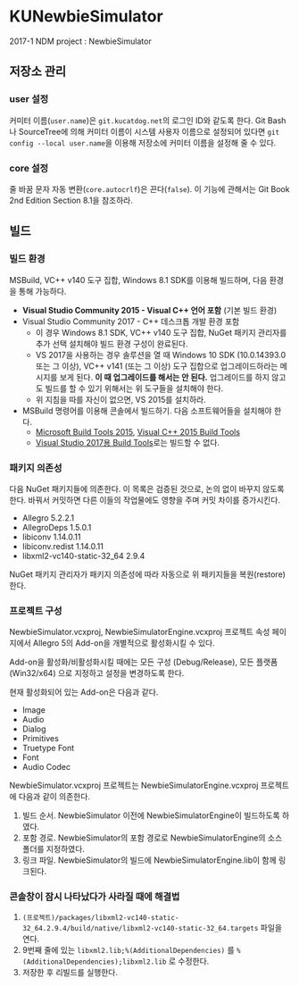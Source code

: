 # KUNewbieSimulator

2017-1 NDM project : NewbieSimulator

## 저장소 관리

### user 설정

커미터 이름(`user.name`)은 `git.kucatdog.net`의 로그인 ID와 같도록 한다. Git Bash나 SourceTree에 의해 커미터 이름이 시스템 사용자 이름으로 설정되어 있다면 `git config --local user.name`을 이용해 저장소에 커미터 이름을 설정해 줄 수 있다.

### core 설정

줄 바꿈 문자 자동 변환(`core.autocrlf`)은 끈다(`false`). 이 기능에 관해서는 Git Book 2nd Edition Section 8.1을 참조하라.

## 빌드

### 빌드 환경

MSBuild, VC++ v140 도구 집합, Windows 8.1 SDK를 이용해 빌드하며, 다음 환경을 통해 가능하다.

* **Visual Studio Community 2015 - Visual C++ 언어 포함** (기본 빌드 환경)
* Visual Studio Community 2017 - C++ 데스크톱 개발 환경 포함
    * 이 경우 Windows 8.1 SDK, VC++ v140 도구 집합, NuGet 패키지 관리자를 추가 선택 설치해야 빌드 환경 구성이 완료된다.
    * VS 2017을 사용하는 경우 솔루션을 열 때 Windows 10 SDK (10.0.14393.0 또는 그 이상), VC++ v141 (또는 그 이상) 도구 집합으로 업그레이드하라는 메시지를 보게 된다. **이 때 업그레이드를 해서는 안 된다.** 업그레이드를 하지 않고도 빌드를 할 수 있기 위해서는 위 도구들을 설치해야 한다.
    * 위 지침을 따를 자신이 없으면, VS 2015를 설치하라.
* MSBuild 명령어를 이용해 콘솔에서 빌드하기. 다음 소프트웨어들을 설치해야 한다.
    * [Microsoft Build Tools 2015](https://www.microsoft.com/en-us/download/details.aspx?id=48159), [Visual C++ 2015 Build Tools](http://landinghub.visualstudio.com/visual-cpp-build-tools)
    * [Visual Studio 2017용 Build Tools](https://go.microsoft.com/fwlink/?linkid=840931)로는 빌드할 수 없다.

### 패키지 의존성

다음 NuGet 패키지들에 의존한다. 이 목록은 검증된 것으로, 논의 없이 바꾸지 않도록 한다. 바꿔서 커밋하면 다른 이들의 작업물에도 영향을 주며 커밋 차이를 증가시킨다.

* Allegro 5.2.2.1
* AllegroDeps 1.5.0.1
* libiconv 1.14.0.11
* libiconv.redist 1.14.0.11
* libxml2-vc140-static-32_64 2.9.4

NuGet 패키지 관리자가 패키지 의존성에 따라 자동으로 위 패키지들을 복원(restore)한다.

### 프로젝트 구성

NewbieSimulator.vcxproj, NewbieSimulatorEngine.vcxproj 프로젝트 속성 페이지에서 Allegro 5의 Add-on을 개별적으로 활성화시킬 수 있다.

Add-on을 활성화/비활성화시킬 때에는 모든 구성 (Debug/Release), 모든 플랫폼 (Win32/x64) 으로 지정하고 설정을 변경하도록 한다.

현재 활성화되어 있는 Add-on은 다음과 같다.

* Image
* Audio
* Dialog
* Primitives
* Truetype Font
* Font
* Audio Codec

NewbieSimulator.vcxproj 프로젝트는 NewbieSimulatorEngine.vcxproj 프로젝트에 다음과 같이 의존한다.

1. 빌드 순서. NewbieSimulator 이전에 NewbieSimulatorEngine이 빌드하도록 하였다.
2. 포함 경로. NewbieSimulator의 포함 경로로 NewbieSimulatorEngine의 소스 폴더를 지정하였다.
3. 링크 파일. NewbieSimulator의 빌드에 NewbieSimulatorEngine.lib이 함께 링크된다.

### 콘솔창이 잠시 나타났다가 사라질 때에 해결법

1. `(프로젝트)/packages/libxml2-vc140-static-32_64.2.9.4/build/native/libxml2-vc140-static-32_64.targets` 파일을 연다.
2. 9번째 줄에 있는 `libxml2.lib;%(AdditionalDependencies)` 를 `%(AdditionalDependencies);libxml2.lib` 로 수정한다.
3. 저장한 후 리빌드를 실행한다.
